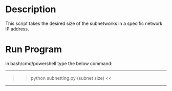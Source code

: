 # Description
This script takes the desired size of the subnetworks in a specific network IP address. 

# Run Program
in bash/cmd/powershell type the below command:

---------------------------------------------
>>   python subnetting.py (subnet size)  <<
---------------------------------------------


